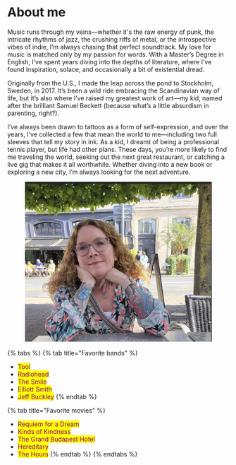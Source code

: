 # About me

Music runs through my veins—whether it's the raw energy of punk, the intricate rhythms of jazz, the crushing riffs of metal, or the introspective vibes of indie, I’m always chasing that perfect soundtrack. My love for music is matched only by my passion for words. With a Master’s Degree in English, I’ve spent years diving into the depths of literature, where I’ve found inspiration, solace, and occasionally a bit of existential dread.

Originally from the U.S., I made the leap across the pond to Stockholm, Sweden, in 2017. It’s been a wild ride embracing the Scandinavian way of life, but it’s also where I’ve raised my greatest work of art—my kid, named after the brilliant Samuel Beckett (because what’s a little absurdism in parenting, right?).

I’ve always been drawn to tattoos as a form of self-expression, and over the years, I’ve collected a few that mean the world to me—including two full sleeves that tell my story in ink. As a kid, I dreamt of being a professional tennis player, but life had other plans. These days, you’re more likely to find me traveling the world, seeking out the next great restaurant, or catching a live gig that makes it all worthwhile. Whether diving into a new book or exploring a new city, I’m always looking for the next adventure.

<figure><img src="../.gitbook/assets/image.png" alt=""><figcaption></figcaption></figure>



{% tabs %}
{% tab title="Favorite bands" %}
* <mark style="color:purple;">Tool</mark>
* <mark style="color:purple;">Radiohead</mark>
* <mark style="color:purple;">The Smile</mark>
* <mark style="color:purple;">Elliott Smith</mark>
* <mark style="color:purple;">Jeff Buckley</mark>
{% endtab %}

{% tab title="Favorite movies" %}
* <mark style="color:purple;">Requiem for a Dream</mark>
* <mark style="color:purple;">Kinds of Kindness</mark>
* <mark style="color:purple;">The Grand Budapest Hotel</mark>
* <mark style="color:purple;">Hereditary</mark>
* <mark style="color:purple;">The Hours</mark>
{% endtab %}
{% endtabs %}
